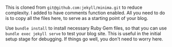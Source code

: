 This is cloned from `git@github.com:jekyll/minima.git` to reduce complexity. I added to have comments function enabled. All you need to do is to copy all the files here, to serve as a starting point of your blog.

Use `bundle install` to install necessary Ruby Gem files, so that you can use `bundle exec jekyll serve` to test your blog site. This is useful in the initial setup stage for debugging. If things go well, you don't need to worry here.
